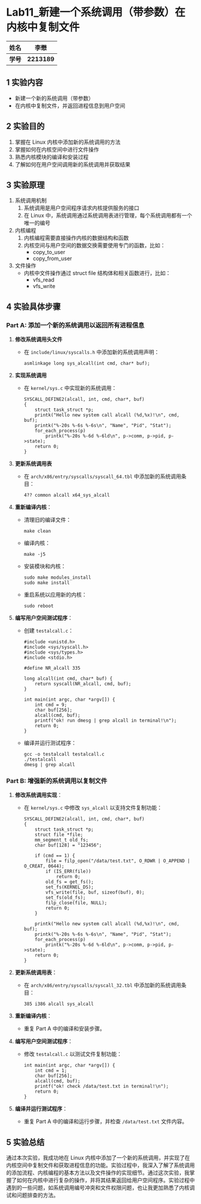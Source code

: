 # Lab11_新建一个系统调用（带参数）在内核中复制文件

| **姓名** | **李懋**    |
| -------- | ----------- |
| **学号** | **2213189** |



## 1 实验内容

- 新建一个新的系统调用（带参数）
- 在内核中复制文件，并返回进程信息到用户空间



## 2 实验目的

1. 掌握在 Linux 内核中添加新的系统调用的方法
2. 掌握如何在内核空间中进行文件操作
3. 熟悉内核模块的编译和安装过程
4. 了解如何在用户空间调用新的系统调用并获取结果



## 3 实验原理

1. 系统调用机制
   1. 系统调用是用户空间程序请求内核提供服务的接口
   2. 在 Linux 中，系统调用通过系统调用表进行管理，每个系统调用都有一个唯一的编号
2. 内核编程
   1. 内核编程需要直接操作内核的数据结构和函数
   2. 内核空间与用户空间的数据交换需要使用专门的函数，比如：
      - copy_to_user
      - copy_from_user
3. 文件操作
   - 内核中文件操作通过 struct file 结构体和相关函数进行，比如：
     - vfs_read
     - vfs_write



## 4 实验具体步骤

### Part A: 添加一个新的系统调用以返回所有进程信息

1. **修改系统调用头文件**

   - 在 `include/linux/syscalls.h` 中添加新的系统调用声明：

     ```
     asmlinkage long sys_alcall(int cmd, char* buf);
     ```

2. **实现系统调用**

   - 在 `kernel/sys.c` 中实现新的系统调用：

     ```
     SYSCALL_DEFINE2(alcall, int, cmd, char*, buf)
     {
         struct task_struct *p;
         printk("Hello new system call alcall (%d,%x)!\n", cmd, buf);
         printk("%-20s %-6s %-6s\n", "Name", "Pid", "Stat");
         for_each_process(p)
             printk("%-20s %-6d %-6ld\n", p->comm, p->pid, p->state);
         return 0;
     }
     ```

3. **更新系统调用表**

   - 在 `arch/x86/entry/syscalls/syscall_64.tbl` 中添加新的系统调用条目：

     ```
     4?? common alcall x64_sys_alcall
     ```

4. **重新编译内核**：

   - 清理旧的编译文件：

     ```
     make clean
     ```

   - 编译内核：

     ```
     make -j5
     ```

   - 安装模块和内核：

     ```
     sudo make modules_install
     sudo make install
     ```

   - 重启系统以应用新的内核：

     ```
     sudo reboot
     ```

   

5. **编写用户空间测试程序**：

   - 创建 `testalcall.c`：

     ```
     #include <unistd.h>
     #include <sys/syscall.h>
     #include <sys/types.h>
     #include <stdio.h>
     
     #define NR_alcall 335
     
     long alcall(int cmd, char* buf) {
         return syscall(NR_alcall, cmd, buf);
     }
     
     int main(int argc, char *argv[]) {
         int cmd = 9;
         char buf[256];
         alcall(cmd, buf);
         printf("ok! run dmesg | grep alcall in terminal!\n");
         return 0;
     }
     ```

   - 编译并运行测试程序：

     

     ```
     gcc -o testalcall testalcall.c
     ./testalcall
     dmesg | grep alcall
     ```





### Part B: 增强新的系统调用以复制文件

1. **修改系统调用实现**：

   - 在 `kernel/sys.c` 中修改 `sys_alcall` 以支持文件复制功能：

     ```
     SYSCALL_DEFINE2(alcall, int, cmd, char*, buf)
     {
         struct task_struct *p;
         struct file *file;
         mm_segment_t old_fs;
         char buf[128] = "123456";
     
         if (cmd == 1) {
             file = filp_open("/data/test.txt", O_RDWR | O_APPEND | O_CREAT, 0644);
             if (IS_ERR(file))
                 return 0;
             old_fs = get_fs();
             set_fs(KERNEL_DS);
             vfs_write(file, buf, sizeof(buf), 0);
             set_fs(old_fs);
             filp_close(file, NULL);
             return 0;
         }
     
         printk("Hello new system call alcall (%d,%x)!\n", cmd, buf);
         printk("%-20s %-6s %-6s\n", "Name", "Pid", "Stat");
         for_each_process(p)
             printk("%-20s %-6d %-6ld\n", p->comm, p->pid, p->state);
         return 0;
     }
     ```

2. **更新系统调用表**：

   - 在 `arch/x86/entry/syscalls/syscall_32.tbl` 中添加新的系统调用条目：

     ```
     385 i386 alcall sys_alcall
     ```

3. **重新编译内核**：

   - 重复 Part A 中的编译和安装步骤。

4. **编写用户空间测试程序**：

   - 修改 `testalcall.c` 以测试文件复制功能：

     ```
     int main(int argc, char *argv[]) {
         int cmd = 1;
         char buf[256];
         alcall(cmd, buf);
         printf("ok! check /data/test.txt in terminal!\n");
         return 0;
     }
     ```

5. **编译并运行测试程序**：

   - 重复 Part A 中的编译和运行步骤，并检查 `/data/test.txt` 文件内容。





## 5 实验总结

通过本次实验，我成功地在 Linux 内核中添加了一个新的系统调用，并实现了在内核空间中复制文件和获取进程信息的功能。实验过程中，我深入了解了系统调用的添加流程、内核编程的基本方法以及文件操作的实现细节。通过这次实验，我掌握了如何在内核中进行复杂的操作，并将其结果返回给用户空间程序。实验过程中遇到的一些问题，如系统调用编号冲突和文件权限问题，也让我更加熟悉了内核调试和问题排查的方法。